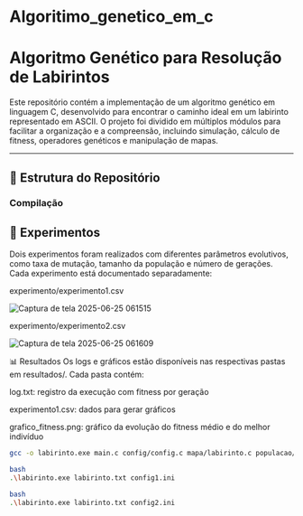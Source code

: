 # Algoritimo_genetico_em_c
# Algoritmo Genético para Resolução de Labirintos

Este repositório contém a implementação de um algoritmo genético em linguagem C, desenvolvido para encontrar o caminho ideal em um labirinto representado em ASCII. O projeto foi dividido em múltiplos módulos para facilitar a organização e a compreensão, incluindo simulação, cálculo de fitness, operadores genéticos e manipulação de mapas.

---

## 📁 Estrutura do Repositório

### Compilação

## 🧪 Experimentos
Dois experimentos foram realizados com diferentes parâmetros evolutivos, como taxa de mutação, tamanho da população e número de gerações. Cada experimento está documentado separadamente:

experimento/experimento1.csv


![Captura de tela 2025-06-25 061515](https://github.com/user-attachments/assets/d1b8e355-1a84-4613-aec6-108a0563092e)


experimento/experimento2.csv


![Captura de tela 2025-06-25 061609](https://github.com/user-attachments/assets/940145ef-d569-48ca-b399-5be01c323366)


📊 Resultados
Os logs e gráficos estão disponíveis nas respectivas pastas em resultados/. Cada pasta contém:

log.txt: registro da execução com fitness por geração

experimento1.csv: dados para gerar gráficos

grafico_fitness.png: gráfico da evolução do fitness médio e do melhor indivíduo


```bash
gcc -o labirinto.exe main.c config/config.c mapa/labirinto.c populacao/populacao.c populacao/individuo.c genetico/genetico.c

bash
.\labirinto.exe labirinto.txt config1.ini

bash
.\labirinto.exe labirinto.txt config2.ini


